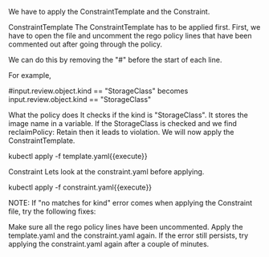 We have to apply the ConstraintTemplate and the Constraint.

ConstraintTemplate
The ConstraintTemplate has to be applied first. First, we have to open the file and uncomment the rego policy lines that have been commented out after going through the policy.

We can do this by removing the "#" before the start of each line.

For example,

#input.review.object.kind == "StorageClass" becomes input.review.object.kind == "StorageClass"

What the policy does
It checks if the kind is "StorageClass".
It stores the image name in a variable.
If the StorageClass is checked and we find reclaimPolicy: Retain then it leads to violation.
We will now apply the ConstraintTemplate.

kubectl apply -f template.yaml{{execute}}

Constraint
Lets look at the constraint.yaml before applying.

kubectl apply -f constraint.yaml{{execute}}

NOTE: If "no matches for kind" error comes when applying the Constraint file, try the following fixes:

Make sure all the rego policy lines have been uncommented.
Apply the template.yaml and the constraint.yaml again.
If the error still persists, try applying the constraint.yaml again after a couple of minutes.